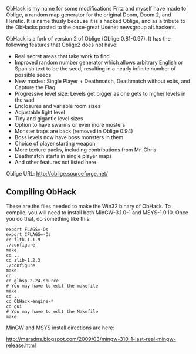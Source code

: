 ObHack is my name for some modifications Fritz and myself have made
to Oblige, a random map generator for the original Doom, Doom 2, and
Heretic. It is name thusly because it is a hacked Oblige, and as a tribute
to the ObHacks posted to the once-great Usenet newsgroup alt.hackers.

ObHack is a fork of version 2 of Oblige (Oblige 0.81-0.97). It has the
following features that Oblige2 does not have:

* Real secret areas that take work to find
* Improved random number generator which allows arbitrary English or 
  Spanish text to be the seed, resulting in a nearly infinite number of 
  possible seeds
* New modes: Single Player + Deathmatch, Deathmatch without exits, and 
  Capture the Flag
* Progressive level size: Levels get bigger as one gets to higher levels 
  in the wad
* Enclosures and variable room sizes
* Adjustable light level
* Tiny and gigantic level sizes
* Option to have swarms or even more mosters
* Monster traps are back (removed in Oblige 0.94)
* Boss levels now have boss monsters in them
* Choice of player starting weapon
* More texture packs, including contributions from Mr. Chris
* Deathmatch starts in single player maps
* And other features not listed here 

Oblige URL: http://oblige.sourceforge.net/

## Compiling ObHack

These are the files needed to make the Win32 binary of ObHack.  To compile, 
you will need to install both MinGW-3.1.0-1 and MSYS-1.0.10.  Once you do 
that, do something like this:

```
export FLAGS=-Os
export CFLAGS=-Os
cd fltk-1.1.9
./configure
make
cd ..
cd zlib-1.2.3
./configure
make
cd ..
cd glbsp-2.24-source
# You may have to edit the makefile
make
cd ..
cd ObHack-engine-*
cd gui
# You may have to edit the Makefile
make
```

MinGW and MSYS install directions are here:

http://maradns.blogspot.com/2009/03/mingw-310-1-last-real-mingw-release.html
